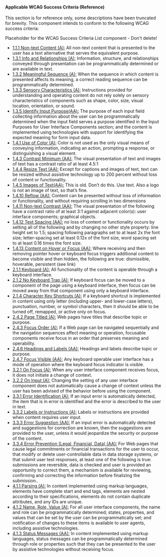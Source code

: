 #### Applicable WCAG Success Criteria (Reference)

This section is for reference only, some descriptions have been truncated for brevity. This component intends to conform to the following WCAG success criteria:

<dummy-wcag-success-criteria-list data-list="1.1.1|1.3.1|1.3.2|1.3.3|1.3.5|1.4.1|1.4.3|1.4.4|1.4.5|1.4.10|1.4.11|1.4.12|1.4.13|2.1.1|2.1.2|2.1.4|2.4.2|2.4.3|2.4.6|2.4.7|3.2.1|3.2.2|3.3.1|3.3.2|3.3.3|3.3.4|4.1.1|4.1.2|4.1.3">Placeholder for the WCAG Success Criteria List component - Don't delete!</dummy-wcag-success-criteria-list>

*   [1.1.1 Non-text Content (A):](https://www.w3.org/WAI/WCAG21/Understanding/non-text-content) All non-text content that is presented to the user has a text alternative that serves the equivalent purpose.
*   [1.3.1 Info and Relationships (A):](https://www.w3.org/WAI/WCAG21/Understanding/info-and-relationships) Information, structure, and relationships conveyed through presentation can be programmatically determined or are available in text.
*   [1.3.2 Meaningful Sequence (A):](https://www.w3.org/WAI/WCAG21/Understanding/meaningful-sequence) When the sequence in which content is presented affects its meaning, a correct reading sequence can be programmatically determined.
*   [1.3.3 Sensory Characteristics (A):](https://www.w3.org/WAI/WCAG21/Understanding/sensory-characteristics) Instructions provided for understanding and operating content do not rely solely on sensory characteristics of components such as shape, color, size, visual location, orientation, or sound.
*   [1.3.5 Identify Input Purpose(AA):](https://www.w3.org/WAI/WCAG21/Understanding/identify-input-purpose) The purpose of each input field collecting information about the user can be programmatically determined when the input field serves a purpose identified in the Input Purposes for User Interface Components section; and the content is implemented using technologies with support for identifying the expected meaning for form input data.
*   [1.4.1 Use of Color (A):](https://www.w3.org/WAI/WCAG21/Understanding/use-of-color) Color is not used as the only visual means of conveying information, indicating an action, prompting a response, or distinguishing a visual element.
*   [1.4.3 Contrast Minimum (AA):](https://www.w3.org/WAI/WCAG21/Understanding/contrast-minimum) The visual presentation of text and images of text has a contrast ratio of at least 4.5:1
*   [1.4.4 Resize Text (AA):](https://www.w3.org/WAI/WCAG21/Understanding/resize-text) Except for captions and images of text, text can be resized without assistive technology up to 200 percent without loss of content or functionality.
*   [1.4.5 Images of Text(AA):](https://www.w3.org/WAI/WCAG21/Understanding/images-of-text) This is old. Don’t do this. Use text. Also a logo is not an image of text, so that’s fine.
*   [1.4.10 Reflow (AA):](https://www.w3.org/WAI/WCAG21/Understanding/reflow) Content can be presented without loss of information or functionality, and without requiring scrolling in two dimensions
*   [1.4.11 Non-text Contrast (AA):](https://www.w3.org/WAI/WCAG21/Understanding/non-text-contrast) The visual presentation of the following have a contrast ratio of at least 3:1 against adjacent color(s): user interface components; graphical objects.
*   [1.4.12 Text Spacing (AA):](https://www.w3.org/WAI/WCAG21/Understanding/text-spacing) no loss of content or functionality occurs by setting all of the following and by changing no other style property: line height set to 1.5; spacing following paragraphs set to at least 2x the font size; letter-spacing set at least 0.12x of the font size, word spacing set to at least 0.16 times the font size.
*   [1.4.13 Content on Hover or Focus (AA):](https://www.w3.org/WAI/WCAG21/Understanding/content-on-hover-or-focus) Where receiving and then removing pointer hover or keyboard focus triggers additional content to become visible and then hidden, the following are true: dismissible, hoverable, persistent (see link)
*   [2.1.1 Keyboard (A):](https://www.w3.org/WAI/WCAG21/Understanding/keyboard) All functionality of the content is operable through a keyboard interface.
*   [2.1.2 No Keyboard Trap (A):](https://www.w3.org/WAI/WCAG21/Understanding/no-keyboard-trap) If keyboard focus can be moved to a component of the page using a keyboard interface, then focus can be moved away from that component using only a keyboard interface.
*   [2.1.4 Character Key Shortcuts (A):](https://www.w3.org/WAI/WCAG21/Understanding/character-key-shortcuts) If a keyboard shortcut is implemented in content using only letter (including upper- and lower-case letters), punctuation, number, or symbol characters, then it should be able to be turned off, remapped, or active only on focus.
*   [2.4.2 Page Titled (A):](https://www.w3.org/WAI/WCAG21/Understanding/page-titled) Web pages have titles that describe topic or purpose.
*   [2.4.3 Focus Order (A):](https://www.w3.org/WAI/WCAG21/Understanding/focus-order) If a Web page can be navigated sequentially and the navigation sequences affect meaning or operation, focusable components receive focus in an order that preserves meaning and operability.
*   [2.4.6 Headings and Labels (AA):](https://www.w3.org/WAI/WCAG21/Understanding/headings-and-labels) Headings and labels describe topic or purpose.
*   [2.4.7 Focus Visible (AA):](https://www.w3.org/WAI/WCAG21/Understanding/focus-visible) Any keyboard operable user interface has a mode of operation where the keyboard focus indicator is visible.
*   [3.2.1 On Focus (A):](https://www.w3.org/WAI/WCAG21/Understanding/on-focus) When any user interface component receives focus, it does not initiate a change of context.
*   [3.2.2 On Input (A):](https://www.w3.org/WAI/WCAG21/Understanding/on-input) Changing the setting of any user interface component does not automatically cause a change of context unless the user has been advised of the behavior before using the component.
*   [3.3.1 Error Identification (A):](https://www.w3.org/WAI/WCAG21/Understanding/error-identification) If an input error is automatically detected, the item that is in error is identified and the error is described to the user in text.
*   [3.3.2 Labels or Instructions (A):](https://www.w3.org/WAI/WCAG21/Understanding/labels-or-instructions) Labels or instructions are provided when content requires user input.
*   [3.3.3 Error Suggestion (AA):](https://www.w3.org/WAI/WCAG21/Understanding/error-suggestion) If an input error is automatically detected and suggestions for correction are known, then the suggestions are provided to the user, unless it would jeopardize the security or purpose of the content.
*   [3.3.4 Error Prevention (Legal, Financial, Data) (AA):](https://www.w3.org/WAI/WCAG21/Understanding/error-prevention-legal-financial-data) For Web pages that cause legal commitments or financial transactions for the user to occur, that modify or delete user-controllable data in data storage systems, or that submit user test responses, at least one of the following is true: submissions are reversible, data is checked and user is provided an opportunity to correct them, a mechanism is available for reviewing, confirming and correcting the information before finalizing the submission..
*   [4.1.1 Parsing (A):](https://www.w3.org/WAI/WCAG21/Understanding/parsing) In content implemented using markup languages, elements have complete start and end tags, elements are nested according to their specifications, elements do not contain duplicate attributes, and any IDs are unique.
*   [4.1.2 Name, Role, Value (A):](https://www.w3.org/WAI/WCAG21/Understanding/name-role-value) For all user interface components, the name and role can be programmatically determined; states, properties, and values that can be set by the user can be programmatically set; and notification of changes to these items is available to user agents, including assistive technologies.
*   [4.1.3 Status Messages (AA):](https://www.w3.org/WAI/WCAG21/Understanding/status-messages) In content implemented using markup languages, status messages can be programmatically determined through role or properties such that they can be presented to the user by assistive technologies without receiving focus.